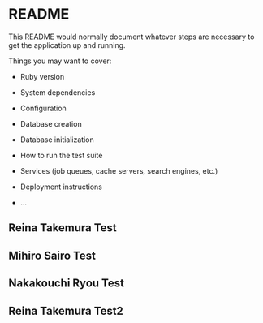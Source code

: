 # README

This README would normally document whatever steps are necessary to get the
application up and running.

Things you may want to cover:

* Ruby version

* System dependencies

* Configuration

* Database creation

* Database initialization

* How to run the test suite

* Services (job queues, cache servers, search engines, etc.)

* Deployment instructions

* ...

## Reina Takemura Test

## Mihiro Sairo Test

## Nakakouchi Ryou Test

## Reina Takemura Test2
